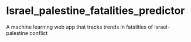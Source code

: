 # Israel_palestine_fatalities_predictor
A machine learning web app that tracks trends in fatalities of israel-palestine conflict 
